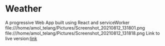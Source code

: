 # Weather
A progressive Web App built using React and serviceWorker
file:///home/amol_telang/Pictures/Screenshot_20210812_131801.png
  file:///home/amol_telang/Pictures/Screenshot_20210812_131818.png
  Link to live version:[link](https://weather001.netlify.app)
